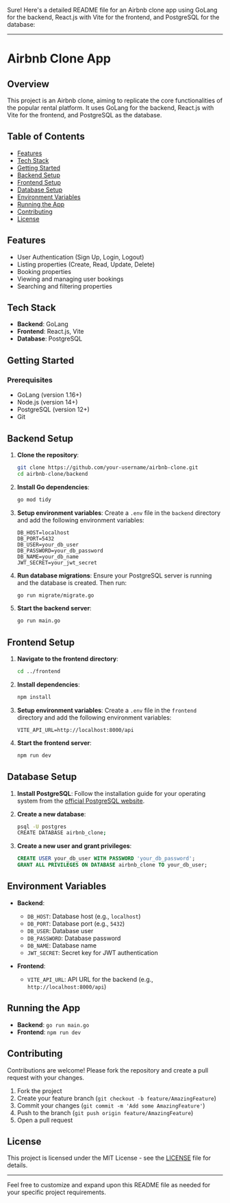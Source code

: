 Sure! Here's a detailed README file for an Airbnb clone app using GoLang for the backend, React.js with Vite for the frontend, and PostgreSQL for the database:

---

# Airbnb Clone App

## Overview

This project is an Airbnb clone, aiming to replicate the core functionalities of the popular rental platform. It uses GoLang for the backend, React.js with Vite for the frontend, and PostgreSQL as the database.

## Table of Contents

- [Features](#features)
- [Tech Stack](#tech-stack)
- [Getting Started](#getting-started)
- [Backend Setup](#backend-setup)
- [Frontend Setup](#frontend-setup)
- [Database Setup](#database-setup)
- [Environment Variables](#environment-variables)
- [Running the App](#running-the-app)
- [Contributing](#contributing)
- [License](#license)

## Features

- User Authentication (Sign Up, Login, Logout)
- Listing properties (Create, Read, Update, Delete)
- Booking properties
- Viewing and managing user bookings
- Searching and filtering properties

## Tech Stack

- **Backend**: GoLang
- **Frontend**: React.js, Vite
- **Database**: PostgreSQL

## Getting Started

### Prerequisites

- GoLang (version 1.16+)
- Node.js (version 14+)
- PostgreSQL (version 12+)
- Git

## Backend Setup

1. **Clone the repository**:
   ```bash
   git clone https://github.com/your-username/airbnb-clone.git
   cd airbnb-clone/backend
   ```

2. **Install Go dependencies**:
   ```bash
   go mod tidy
   ```

3. **Setup environment variables**:
   Create a `.env` file in the `backend` directory and add the following environment variables:
   ```env
   DB_HOST=localhost
   DB_PORT=5432
   DB_USER=your_db_user
   DB_PASSWORD=your_db_password
   DB_NAME=your_db_name
   JWT_SECRET=your_jwt_secret
   ```

4. **Run database migrations**:
   Ensure your PostgreSQL server is running and the database is created. Then run:
   ```bash
   go run migrate/migrate.go
   ```

5. **Start the backend server**:
   ```bash
   go run main.go
   ```

## Frontend Setup

1. **Navigate to the frontend directory**:
   ```bash
   cd ../frontend
   ```

2. **Install dependencies**:
   ```bash
   npm install
   ```

3. **Setup environment variables**:
   Create a `.env` file in the `frontend` directory and add the following environment variables:
   ```env
   VITE_API_URL=http://localhost:8000/api
   ```

4. **Start the frontend server**:
   ```bash
   npm run dev
   ```

## Database Setup

1. **Install PostgreSQL**:
   Follow the installation guide for your operating system from the [official PostgreSQL website](https://www.postgresql.org/).

2. **Create a new database**:
   ```bash
   psql -U postgres
   CREATE DATABASE airbnb_clone;
   ```

3. **Create a new user and grant privileges**:
   ```sql
   CREATE USER your_db_user WITH PASSWORD 'your_db_password';
   GRANT ALL PRIVILEGES ON DATABASE airbnb_clone TO your_db_user;
   ```

## Environment Variables

- **Backend**:
  - `DB_HOST`: Database host (e.g., `localhost`)
  - `DB_PORT`: Database port (e.g., `5432`)
  - `DB_USER`: Database user
  - `DB_PASSWORD`: Database password
  - `DB_NAME`: Database name
  - `JWT_SECRET`: Secret key for JWT authentication

- **Frontend**:
  - `VITE_API_URL`: API URL for the backend (e.g., `http://localhost:8000/api`)

## Running the App

- **Backend**: `go run main.go`
- **Frontend**: `npm run dev`

## Contributing

Contributions are welcome! Please fork the repository and create a pull request with your changes.

1. Fork the project
2. Create your feature branch (`git checkout -b feature/AmazingFeature`)
3. Commit your changes (`git commit -m 'Add some AmazingFeature'`)
4. Push to the branch (`git push origin feature/AmazingFeature`)
5. Open a pull request

## License

This project is licensed under the MIT License - see the [LICENSE](LICENSE) file for details.

---

Feel free to customize and expand upon this README file as needed for your specific project requirements.
